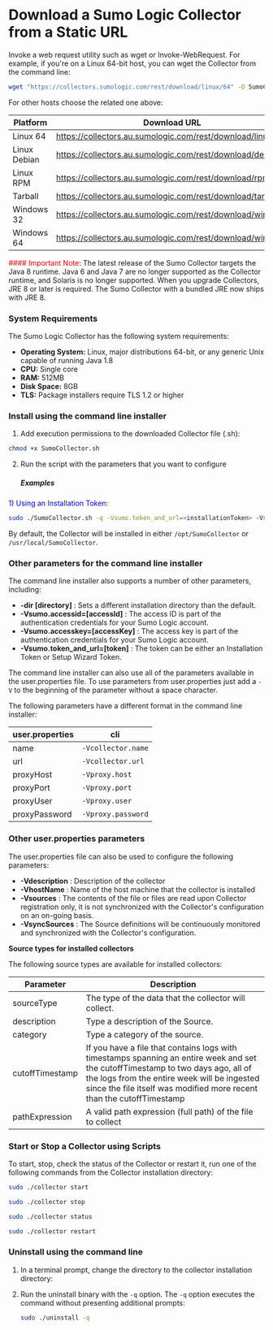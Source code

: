 # Download a Sumo Logic Collector from a Static URL

Invoke a web request utility such as wget or Invoke-WebRequest. For example, if you're on a Linux 64-bit host, you can wget the Collector from the command line:

```bash
wget "https://collectors.sumologic.com/rest/download/linux/64" -O SumoCollector.sh && chmod +x SumoCollector.sh
```

For other hosts choose the related one above:

| Platform | Download URL |
|---|---|
| Linux 64 | https://collectors.au.sumologic.com/rest/download/linux/64 |
| Linux Debian | https://collectors.au.sumologic.com/rest/download/deb/64 |
| Linux RPM | https://collectors.au.sumologic.com/rest/download/rpm/64 |
| Tarball | https://collectors.au.sumologic.com/rest/download/tar |
| Windows 32 | https://collectors.au.sumologic.com/rest/download/windows |
| Windows 64 | https://collectors.au.sumologic.com/rest/download/win64 |

<span style="color: red;">#### Important Note:</span>
The latest release of the Sumo Collector targets the Java 8 runtime. Java 6 and Java 7 are no longer supported as the Collector runtime, and Solaris is no longer supported. When you upgrade Collectors, JRE 8 or later is required. The Sumo Collector with a bundled JRE now ships with JRE 8.

### System Requirements

The Sumo Logic Collector has the following system requirements:

* **Operating System:** Linux, major distributions 64-bit, or any generic Unix capable of running Java 1.8
* **CPU:** Single core
* **RAM:** 512MB
* **Disk Space:** 8GB
* **TLS:** Package installers require TLS 1.2 or higher

### Install using the command line installer

1. Add execution permissions to the downloaded Collector file (.sh):

```bash
chmod +x SumoCollector.sh
```
2. Run the script with the parameters that you want to configure 
   ##### Examples
<span style="color: blue;">1) Using an Installation Token:</span>

```bash
sudo ./SumoCollector.sh -q -Vsumo.token_and_url=<installationToken> -Vsources=<absolute_filepath>
```
By default, the Collector will be installed in either `/opt/SumoCollector` or `/usr/local/SumoCollector`.

### Other parameters for the command line installer

The command line installer also supports a number of other parameters, including:

* **-dir [directory]** : Sets a different installation directory than the default.
* **-Vsumo.accessid=[accessId]** : The access ID is part of the authentication credentials for your Sumo Logic account.
* **-Vsumo.accesskey=[accessKey]** : The access key is part of the authentication credentials for your Sumo Logic account.
* **-Vsumo.token_and_url=[token]** : The token can be either an Installation Token or Setup Wizard Token.

The command line installer can also use all of the parameters available in the user.properties file. To use parameters from user.properties just add a `-V` to the beginning of the parameter without a space character.

The following parameters have a different format in the command line installer:

| user.properties | cli |
|---|---|
| name | `-Vcollector.name` |
| url | `-Vcollector.url` |
| proxyHost | `-Vproxy.host` |
| proxyPort | `-Vproxy.port` |
| proxyUser | `-Vproxy.user` |
| proxyPassword | `-Vproxy.password` |

### Other user.properties parameters

The user.properties file can also be used to configure the following parameters:

* **-Vdescription** : Description of the collector
* **-VhostName** : Name of the host machine that the collector is installed
* **-Vsources** : The contents of the file or files are read upon Collector registration only, it is not synchronized with the Collector's configuration on an on-going basis.
* **-VsyncSources** : The Source definitions will be continuously monitored and synchronized with the Collector's configuration.

**Source types for installed collectors**

The following source types are available for installed collectors:

| Parameter | Description |
|---|---|
| sourceType | The type of the data that the collector will collect. |
| description | Type a description of the Source. |
| category | Type a category of the source. |
| cutoffTimestamp | If you have a file that contains logs with timestamps spanning an entire week and set the cutoffTimestamp to two days ago, all of the logs from the entire week will be ingested since the file itself was modified more recent than the cutoffTimestamp |
| pathExpression | A valid path expression (full path) of the file to collect |

### Start or Stop a Collector using Scripts

To start, stop, check the status of the Collector or restart it, run one of the following commands from the Collector installation directory:
```bash
sudo ./collector start
```
```bash
sudo ./collector stop
```
```bash
sudo ./collector status
```
```bash
sudo ./collector restart
```
### Uninstall using the command line

1. In a terminal prompt, change the directory to the collector installation directory:


2. Run the uninstall binary with the `-q` option. The `-q` option executes the command without presenting additional prompts:

    ```bash
    sudo ./uninstall -q
    ```
